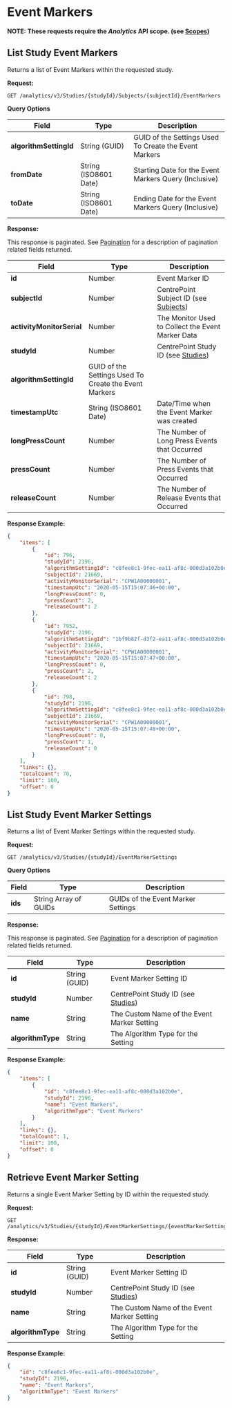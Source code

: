 # Event Markers

**NOTE: These requests require the *Analytics* API scope. (see [Scopes](scopes.md))**

## List Study Event Markers

Returns a list of Event Markers within the requested study.

**Request:**

```http
GET /analytics/v3/Studies/{studyId}/Subjects/{subjectId}/EventMarkers
```

**Query Options**

|Field|Type|Description|
|-----|----|-----------|
|**algorithmSettingId**|String (GUID)|GUID of the Settings Used To Create the Event Markers|
|**fromDate**|String (ISO8601 Date)|Starting Date for the Event Markers Query (Inclusive)|
|**toDate**|String (ISO8601 Date)|Ending Date for the Event Markers Query (Inclusive)|

**Response:**

This response is paginated. See [Pagination](pagination.md) for a description of pagination related fields returned.

|Field|Type|Description|
|-----|----|-----------|
|**id**|Number|Event Marker ID|
|**subjectId**|Number|CentrePoint Subject ID (see [Subjects](subjects.md))|
|**activityMonitorSerial**|Number|The Monitor Used to Collect the Event Marker Data|
|**studyId**|Number|CentrePoint Study ID (see [Studies](studies.md))|
|**algorithmSettingId**|GUID of the Settings Used To Create the Event Markers|
|**timestampUtc**|String (ISO8601 Date)|Date/Time when the Event Marker was created|
|**longPressCount**|Number|The Number of Long Press Events that Occurred|
|**pressCount**|Number|The Number of Press Events that Occurred|
|**releaseCount**|Number|The Number of Release Events that Occurred|

**Response Example:**

```json
{
    "items": [
        {
            "id": 796,
            "studyId": 2196,
            "algorithmSettingId": "c8fee8c1-9fec-ea11-af8c-000d3a102b0e",
            "subjectId": 21669,
            "activityMonitorSerial": "CPW1A00000001",
            "timestampUtc": "2020-05-15T15:07:46+00:00",
            "longPressCount": 0,
            "pressCount": 2,
            "releaseCount": 2
        },
        {
            "id": 7952,
            "studyId": 2196,
            "algorithmSettingId": "1bf9b82f-d3f2-ea11-af8c-000d3a102b0e",
            "subjectId": 21669,
            "activityMonitorSerial": "CPW1A00000001",
            "timestampUtc": "2020-05-15T15:07:47+00:00",
            "longPressCount": 0,
            "pressCount": 2,
            "releaseCount": 2
        },
        {
            "id": 798,
            "studyId": 2196,
            "algorithmSettingId": "c8fee8c1-9fec-ea11-af8c-000d3a102b0e",
            "subjectId": 21669,
            "activityMonitorSerial": "CPW1A00000001",
            "timestampUtc": "2020-05-15T15:07:48+00:00",
            "longPressCount": 0,
            "pressCount": 1,
            "releaseCount": 0
        }
    ],
    "links": {},
    "totalCount": 70,
    "limit": 100,
    "offset": 0
}
```


## List Study Event Marker Settings

Returns a list of Event Marker Settings within the requested study.

**Request:**

```http
GET /analytics/v3/Studies/{studyId}/EventMarkerSettings
```

**Query Options**

|Field|Type|Description|
|-----|----|-----------|
|**ids**|String Array of GUIDs|GUIDs of the Event Marker Settings|

**Response:**

This response is paginated. See [Pagination](pagination.md) for a description of pagination related fields returned.

|Field|Type|Description|
|-----|----|-----------|
|**id**|String (GUID)|Event Marker Setting ID|
|**studyId**|Number|CentrePoint Study ID (see [Studies](studies.md))|
|**name**|String|The Custom Name of the Event Marker Setting|
|**algorithmType**|String|The Algorithm Type for the Setting|

**Response Example:**

```json
{
    "items": [
        {
            "id": "c8fee8c1-9fec-ea11-af8c-000d3a102b0e",
            "studyId": 2196,
            "name": "Event Markers",
            "algorithmType": "Event Markers"
        }
    ],
    "links": {},
    "totalCount": 1,
    "limit": 100,
    "offset": 0
}
```


## Retrieve Event Marker Setting

Returns a single Event Marker Setting by ID within the requested study.

**Request:**

```http
GET /analytics/v3/Studies/{studyId}/EventMarkerSettings/{eventMarkerSettingId}
```

**Response:**

|Field|Type|Description|
|-----|----|-----------|
|**id**|String (GUID)|Event Marker Setting ID|
|**studyId**|Number|CentrePoint Study ID (see [Studies](studies.md))|
|**name**|String|The Custom Name of the Event Marker Setting|
|**algorithmType**|String|The Algorithm Type for the Setting|

**Response Example:**

```json
{
    "id": "c8fee8c1-9fec-ea11-af8c-000d3a102b0e",
    "studyId": 2196,
    "name": "Event Markers",
    "algorithmType": "Event Markers"
}
```